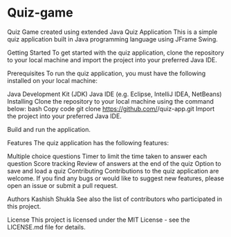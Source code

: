 # Quiz-game
Quiz Game created using extended Java
Quiz Application
This is a simple quiz application built in Java programming language using JFrame Swing.

Getting Started
To get started with the quiz application, clone the repository to your local machine and import the project into your preferred Java IDE.

Prerequisites
To run the quiz application, you must have the following installed on your local machine:

Java Development Kit (JDK)
Java IDE (e.g. Eclipse, IntelliJ IDEA, NetBeans)
Installing
Clone the repository to your local machine using the command below:
bash
Copy code
git clone https://github.com/<your-username>/quiz-app.git
Import the project into your preferred Java IDE.

Build and run the application.

Features
The quiz application has the following features:

Multiple choice questions
Timer to limit the time taken to answer each question
Score tracking
Review of answers at the end of the quiz
Option to save and load a quiz
Contributing
Contributions to the quiz application are welcome. If you find any bugs or would like to suggest new features, please open an issue or submit a pull request.

Authors
Kashish Shukla
See also the list of contributors who participated in this project.

License
This project is licensed under the MIT License - see the LICENSE.md file for details.
